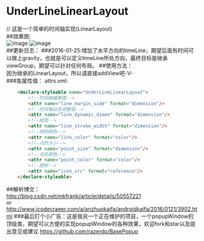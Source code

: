 # UnderLineLinearLayout
// 这是一个简单的时间轴实现(LinearLayout)</br>
##效果图:</br>
![image](https://github.com/razerdp/UnderLineLinearLayout/blob/master/img/underlinelayout.gif)
![image](https://github.com/razerdp/UnderLineLinearLayout/blob/master/img/underlinelayout_horizontal.gif)
</br>
##更新日志：
###2016-01-25:增加了水平方向的timeLine，期望后面有时间可以做上gravity，也就是可以定义timeLine所处方向，最终目标是继承viewGroup，期望可以针对任何布局。
##使用方法：</br>
 因为继承的LinearLayout，所以请直接addView吧-V-</br>
###各属性值：
 attrs.xml:</br>
```html
    <declare-styleable name="UnderLineLinearLayout">
        <!--时间轴偏移值-->
        <attr name="line_margin_side" format="dimension"/>
        <!--时间轴动态调整值-->
        <attr name="line_dynamic_dimen" format="dimension"/>
        <!--线宽-->
        <attr name="line_stroke_width" format="dimension"/>
        <!--线的颜色-->
        <attr name="line_color" format="color"/>
        <!--点的大小-->
        <attr name="point_size" format="dimension"/>
        <!--点的颜色-->
        <attr name="point_color" format="color"/>
        <!--图标-->
        <attr name="icon_src" format="reference"/>
    </declare-styleable>
```
##解析博文：</br>
http://blog.csdn.net/mkfrank/article/details/50557221 </br>
or</br>
http://www.jcodecraeer.com/a/anzhuokaifa/androidkaifa/2016/0121/3902.html
###最后打个小广告：这是我另一个正在维护的项目，一个popupWindow的顶级类，期望可以方便的实现popupWindow的各种效果，欢迎fork和star以及提出意见或建议
https://github.com/razerdp/BasePopup
 
